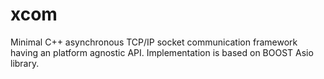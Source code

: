 # xcom
Minimal C++ asynchronous TCP/IP socket communication framework having an platform agnostic API. Implementation is based on BOOST Asio library.
